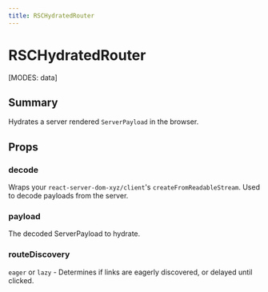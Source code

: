 ```yaml
---
title: RSCHydratedRouter
---
```


# RSCHydratedRouter

[MODES: data]

## Summary

Hydrates a server rendered `ServerPayload` in the browser.

## Props

### decode

Wraps your `react-server-dom-xyz/client`'s `createFromReadableStream`. Used to decode payloads from the server.

### payload

The decoded ServerPayload to hydrate.

### routeDiscovery

`eager` or `lazy` - Determines if links are eagerly discovered, or delayed until clicked.
